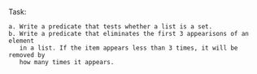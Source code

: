 Task:

	a. Write a predicate that tests whether a list is a set.
	b. Write a predicate that eliminates the first 3 appearisons of an element
	   in a list. If the item appears less than 3 times, it will be removed by
	   how many times it appears.
